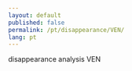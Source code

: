 ```yaml
---
layout: default
published: false
permalink: /pt/disappearance/VEN/
lang: pt
---
```


disappearance analysis VEN
